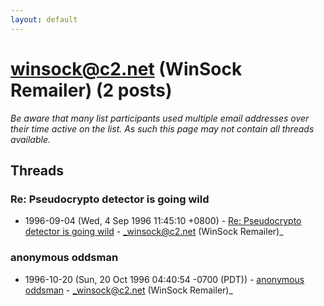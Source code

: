 ```yaml
---
layout: default
---
```


# winsock@c2.net (WinSock Remailer) (2 posts)

_Be aware that many list participants used multiple email addresses over their time active on the list. As such this page may not contain all threads available._

## Threads

### Re: Pseudocrypto detector is going wild
+ 1996-09-04 (Wed, 4 Sep 1996 11:45:10 +0800) - [Re: Pseudocrypto detector is going wild](/archive/1996/09/9e445637808529f289be711e0b1b8108663664b6f56f79862d796b7846700169) - _winsock@c2.net (WinSock Remailer)_

### anonymous oddsman
+ 1996-10-20 (Sun, 20 Oct 1996 04:40:54 -0700 (PDT)) - [anonymous oddsman](/archive/1996/10/7754f9712e5790087f14b1c8bfed41a2847d9066872afc9632930ba5b338cade) - _winsock@c2.net (WinSock Remailer)_

